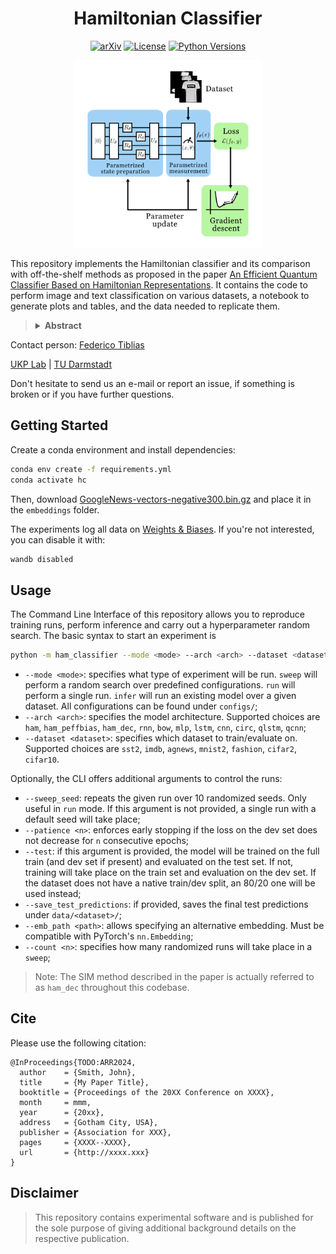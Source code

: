 <h1 align="center">Hamiltonian Classifier</h1>
<div align="center">

  <a href="">[![arXiv](https://img.shields.io/badge/arXiv-TO.DO-red?style=flat-square&logo=arxiv&logoColor=white)](https://put-here-your-paper.com)</a>
  <a href="">[![License](https://img.shields.io/github/license/UKPLab/arxiv2024-ham-classifier)](https://opensource.org/licenses/Apache-2.0)</a>
  <a href="">[![Python Versions](https://img.shields.io/badge/Python-3.12-blue.svg?style=flat&logo=python&logoColor=white)](https://www.python.org/)</a>

</div>

<p  align="center">
  <img src='pipeline_ham.png' width='300'>
</p>

This repository implements the Hamiltonian classifier and its comparison with off-the-shelf methods as proposed in the paper [An Efficient Quantum Classifier Based on Hamiltonian Representations](https://www.youtube.com/watch?v=dQw4w9WgXcQ&pp=ygUXbmV2ZXIgZ29ubmEgZ2l2ZSB5b3UgdXA%3D). It contains the code to perform image and text classification on various datasets, a notebook to generate plots and tables, and the data needed to replicate them.

><details>
><summary> <b>Abstract</b> </summary>
>Quantum machine learning (QML) is a discipline that seeks to transfer the advantages of quantum computing to data-driven tasks. However, many studies rely on toy datasets or heavy feature reduction, raising concerns about their scalability. Progress is further hindered by hardware limitations and the significant costs of encoding dense vector representations on quantum devices. To address these challenges, we propose an efficient approach called <i>Hamiltonian classifier</i> that circumvents the costs associated with data encoding by mapping inputs to a finite set of Pauli strings and computing predictions as their expectation values. In addition, we introduce two classifier variants with different scaling in terms of parameters and sample complexity. We evaluate our approach on text and image classification tasks, against well-established classical and quantum models. The Hamiltonian classifier delivers performance comparable to or better than these methods. Notably, our method achieves logarithmic complexity in both qubits <i>and</i> quantum gates, making it well-suited for large-scale, real-world applications.
></details></p>

Contact person: [Federico Tiblias](mailto:federico.tiblias@tu-darmstadt.de) 

[UKP Lab](https://www.ukp.tu-darmstadt.de/) | [TU Darmstadt](https://www.tu-darmstadt.de/
)

Don't hesitate to send us an e-mail or report an issue, if something is broken or if you have further questions.


## Getting Started

Create a conda environment and install dependencies:

  ```bash
  conda env create -f requirements.yml
  conda activate hc
  ```
Then, download [GoogleNews-vectors-negative300.bin.gz](https://github.com/mmihaltz/word2vec-GoogleNews-vectors?tab=readme-ov-file) and place it in the `embeddings` folder.


The experiments log all data on [Weights & Biases](https://wandb.ai). If you're not interested, you can disable it with:
```bash
wandb disabled
```

## Usage

The Command Line Interface of this repository allows you to reproduce training runs, perform inference and carry out a hyperparameter random search. The basic syntax to start an experiment is  

```bash
python -m ham_classifier --mode <mode> --arch <arch> --dataset <dataset> 
```

- `--mode <mode>`: specifies what type of experiment will be run. `sweep` will perform a random search over predefined configurations. `run` will perform a single run. `infer` will run an existing model over a given dataset. All configurations can be found under `configs/`;
- `--arch <arch>`: specifies the model architecture. Supported choices are `ham`, `ham_peffbias`, `ham_dec`, `rnn`, `bow`, `mlp`, `lstm`, `cnn`, `circ`, `qlstm`, `qcnn`;
- `--dataset <dataset>`: specifies which dataset to train/evaluate on. Supported choices are `sst2`, `imdb`, `agnews`, `mnist2`, `fashion`, `cifar2`, `cifar10`.

Optionally, the CLI offers additional arguments to control the runs:
- `--sweep_seed`: repeats the given run over 10 randomized seeds. Only useful in `run` mode. If this argument is not provided, a single run with a default seed will take place;
- `--patience <n>`: enforces early stopping if the loss on the dev set does not decrease for `n` consecutive epochs;
- `--test`: if this argument is provided, the model will be trained on the full train (and dev set if present) and evaluated on the test set. If not, training will take place on the train set and evaluation on the dev set. If the dataset does not have a native train/dev split, an 80/20 one will be used instead;
- `--save_test_predictions`: if provided, saves the final test predictions under `data/<dataset>/`;
- `--emb_path <path>`: allows specifying an alternative embedding. Must be compatible with PyTorch's `nn.Embedding`;
- `--count <n>`: specifies how many randomized runs will take place in a `sweep`;

> Note: The SIM method described in the paper is actually referred to as `ham_dec` throughout this codebase. 

## Cite

Please use the following citation:

```
@InProceedings{TODO:ARR2024,
  author    = {Smith, John},
  title     = {My Paper Title},
  booktitle = {Proceedings of the 20XX Conference on XXXX},
  month     = mmm,
  year      = {20xx},
  address   = {Gotham City, USA},
  publisher = {Association for XXX},
  pages     = {XXXX--XXXX},
  url       = {http://xxxx.xxx}
}
```

## Disclaimer

> This repository contains experimental software and is published for the sole purpose of giving additional background details on the respective publication. 
